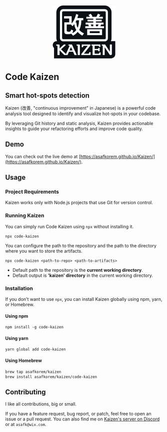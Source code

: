 <p align="center">
<img src="https://github.com/asafkorem/Kaizen/blob/master/logo.png" alt="Kaizen logo" width="200"/>
</p>

# Code Kaizen

## Smart hot-spots detection

Kaizen (改善, "continuous improvement" in Japanese) is a powerful code analysis tool designed to identify and visualize hot-spots in your codebase.

By leveraging Git history and static analysis, Kaizen provides actionable insights to guide your refactoring efforts and improve code quality.

## Demo

You can check out the live demo at [https://asafkorem.github.io/Kaizen/](https://asafkorem.github.io/Kaizen/).

## Usage

### Project Requirements

Kaizen works only with Node.js projects that use Git for version control.

### Running Kaizen

You can simply run Code Kaizen using `npx` without installing it.

```shell
npx code-kaizen
```

You can configure the path to the repository and the path to the directory where you want to store the artifacts.

```
npx code-kaizen <path-to-repo> <path-to-artifacts>
```

- Default path to the repository is the **current working directory**.
- Default output is **'kaizen' directory** in the current working directory.

### Installation

If you don't want to use `npx`, you can install Kaizen globally using npm, yarn, or Homebrew.

#### Using npm

```shell
npm install -g code-kaizen
```

#### Using yarn

```shell
yarn global add code-kaizen
```

#### Using Homebrew

```shell
brew tap asafkorem/kaizen
brew install asafkorem/kaizen/code-kaizen
```

## Contributing

I like all contributions, big or small. 

If you have a feature request, bug report, or patch, feel free to open an issue or a pull request.
You can also find me on [Kaizen's server on Discord](https://discord.gg/EWfmnnfb5T) or at `asafk@wix.com`.
